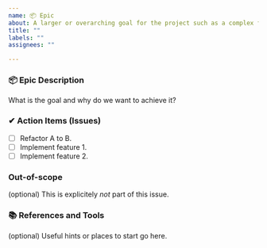 ```yaml
---
name: 📦 Epic
about: A larger or overarching goal for the project such as a complex feature, a major refactoring or a set of interconnected features and changes.
title: ""
labels: ""
assignees: ""

---
```


### 📦 Epic Description
What is the goal and why do we want to achieve it?

### ✔ Action Items (Issues)
- [ ] Refactor A to B.
- [ ] Implement feature 1.
- [ ] Implement feature 2.

### Out-of-scope
(optional) This is explicitely _not_ part of this issue.

### 📚 References and Tools
(optional) Useful hints or places to start go here.
